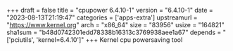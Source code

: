 +++
draft = false
title = "cpupower 6.4.10-1"
version = "6.4.10-1"
date = "2023-08-13T21:19:47"
categories = ['apps-extra']
upstreamurl = "https://www.kernel.org"
arch = "x86_64"
size = "83956"
usize = "164821"
sha1sum = "b48d0742301edd78338b16313c3769938aee1a67"
depends = "['pciutils', 'kernel=6.4.10']"
+++
Kernel cpu powersaving tool
